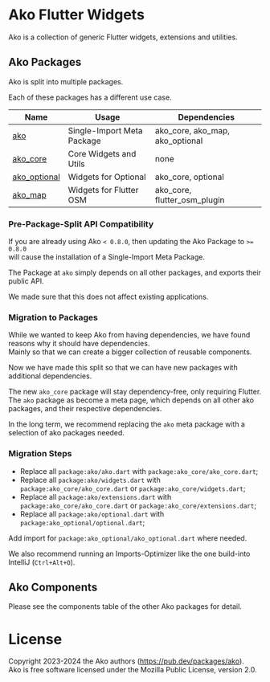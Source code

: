 # Ako Flutter Widgets

Ako is a collection of generic Flutter widgets, extensions and utilities.

## Ako Packages

Ako is split into multiple packages.

Each of these packages has a different use case.

| Name                                                  | Usage                      | Dependencies                    |
|-------------------------------------------------------|----------------------------|---------------------------------|
| [ako](https://pub.dev/packages/ako)                   | Single-Import Meta Package | ako_core, ako_map, ako_optional |
| [ako_core](https://pub.dev/packages/ako_core)         | Core Widgets and Utils     | none                            |
| [ako_optional](https://pub.dev/packages/ako_optional) | Widgets for Optional<T>    | ako_core, optional              |
| [ako_map](https://pub.dev/packages/ako_map)           | Widgets for Flutter OSM    | ako_core, flutter_osm_plugin    |

### Pre-Package-Split API Compatibility

If you are already using Ako `< 0.8.0`, then updating the Ako Package to `>= 0.8.0`  
will cause the installation of a Single-Import Meta Package.

The Package at `ako` simply depends on all other packages, and exports their public API.

We made sure that this does not affect existing applications.

### Migration to Packages

While we wanted to keep Ako from having dependencies, we have found reasons why it should have dependencies.  
Mainly so that we can create a bigger collection of reusable components.

Now we have made this split so that we can have new packages with additional dependencies.

The new `ako_core` package will stay dependency-free, only requiring Flutter.  
The `ako` package as become a meta page, which depends on all other ako packages, and their respective dependencies.

In the long term, we recommend replacing the `ako` meta package with a selection of ako packages needed.

### Migration Steps

* Replace all `package:ako/ako.dart` with `package:ako_core/ako_core.dart`;
* Replace all `package:ako/widgets.dart` with `package:ako_core/ako_core.dart` or `package:ako_core/widgets.dart`;
* Replace all `package:ako/extensions.dart` with `package:ako_core/ako_core.dart` or `package:ako_core/extensions.dart`;
* Replace all `package:ako/optional.dart` with `package:ako_optional/optional.dart`;

Add import for `package:ako_optional/ako_optional.dart` where needed.

We also recommend running an Imports-Optimizer like the one build-into IntelliJ (`Ctrl+Alt+O`).

## Ako Components

Please see the components table of the other Ako packages for detail.

# License

Copyright 2023-2024 the Ako authors (https://pub.dev/packages/ako).  
Ako is free software licensed under the Mozilla Public License, version 2.0.

